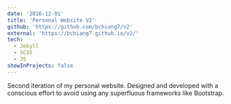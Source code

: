 ```yaml
---
date: '2016-12-01'
title: 'Personal Website V2'
github: 'https://github.com/bchiang7/v2'
external: 'https://bchiang7.github.io/v2/'
tech:
  - Jekyll
  - SCSS
  - JS
showInProjects: false
---
```


Second iteration of my personal website. Designed and developed with a conscious effort to avoid using any superfluous frameworks like Bootstrap.
